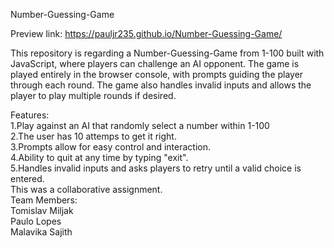 Number-Guessing-Game

Preview link: https://pauljr235.github.io/Number-Guessing-Game/

This repository is regarding a Number-Guessing-Game from 1-100  built with JavaScript, where players can challenge an AI opponent.
The game is played entirely in the browser console, with prompts guiding the player through each round.
The game also handles invalid inputs and allows the player to play multiple rounds if desired.

Features:<br/>
1.Play against an AI that randomly select a number within 1-100<br/>
2.The user has 10 attemps to get it right.<br/>
3.Prompts allow for easy control and interaction.<br/>
4.Ability to quit at any time by typing "exit".<br/>
5.Handles invalid inputs and asks players to retry until a valid choice is entered.<br/>
This was a collaborative assignment.<br/>
Team Members:<br/>
Tomislav Miljak<br/>
Paulo Lopes<br/>
Malavika Sajith<br/>
